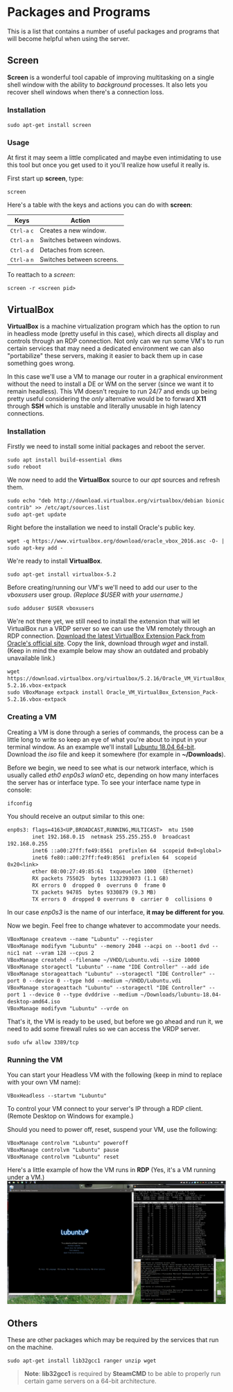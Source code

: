 # Packages and Programs
This is a list that contains a number of useful packages and programs that will become helpful when using the server.

## Screen
**Screen** is a wonderful tool capable of improving multitasking on a single shell window with the ability to *background* processes. It also lets you recover shell windows when there's a connection loss.

### Installation

    sudo apt-get install screen

### Usage
At first it may seem a little complicated and maybe even intimidating to use this tool but once you get used to it you'll realize how useful it really is.

First start up **screen**, type:

    screen

Here's a table with the keys and actions you can do with **screen**:

| Keys         | Action                    |
|--------------|---------------------------|
| `Ctrl-a` `c` | Creates a new window.     |
| `Ctrl-a` `n` | Switches between windows. |
| `Ctrl-a` `d` | Detaches from screen.     |
| `Ctrl-a` `n` | Switches between screens. |

To reattach to a *screen*:

    screen -r <screen pid>

## VirtualBox
**VirtualBox** is a machine virtualization program which has the option to run in headless mode (pretty useful in this case), which directs all display and controls through an RDP connection. Not only can we run some VM's to run certain services that may need a dedicated environment we can also "portabilize" these servers, making it easier to back them up in case something goes wrong.

In this case we'll use a VM to manage our router in a graphical environment without the need to install a DE or WM on the server (since we want it to remain headless). This VM doesn't require to run 24/7 and ends up being pretty useful considering the *only* alternative would be to forward **X11** through **SSH** which is unstable and literally unusable in high latency connections.

### Installation
Firstly we need to install some initial packages and reboot the server.

    sudo apt install build-essential dkms
    sudo reboot

We now need to add the **VirtualBox** source to our *apt* sources and refresh them.

    sudo echo "deb http://download.virtualbox.org/virtualbox/debian bionic contrib" >> /etc/apt/sources.list
    sudo apt-get update

Right before the installation we need to install Oracle's public key.

    wget -q https://www.virtualbox.org/download/oracle_vbox_2016.asc -O- | sudo apt-key add -

We're ready to install **VirtualBox**.

    sudo apt-get install virtualbox-5.2

Before creating/running our VM's we'll need to add our user to the *vboxusers* user group. *(Replace $USER with your username.)*

    sudo adduser $USER vboxusers

We're not there yet, we still need to install the extension that will let VirtualBox run a VRDP server so we can use the VM remotely through an RDP connection. [Download the latest VirtualBox Extension Pack from Oracle's official site](https://www.virtualbox.org/wiki/Downloads). Copy the link, download through *wget* and install. (Keep in mind the example below may show an outdated and probably unavailable link.)

    wget https://download.virtualbox.org/virtualbox/5.2.16/Oracle_VM_VirtualBox_Extension_Pack-5.2.16.vbox-extpack
    sudo VBoxManage extpack install Oracle_VM_VirtualBox_Extension_Pack-5.2.16.vbox-extpack

### Creating a VM
Creating a VM is done through a series of commands, the process can be a little long to write so keep an eye of what you're about to input in your terminal window. As an example we'll install [Lubuntu 18.04 64-bit](https://lubuntu.net/downloads/). Download the *iso* file and keep it somewhere (for example in **~/Downloads**).

Before we begin, we need to see what is our network interface, which is usually called *eth0 enp0s3 wlan0* etc, depending on how many interfaces the server has or interface type. To see your interface name type in console:

    ifconfig

You should receive an output similar to this one:

    enp0s3: flags=4163<UP,BROADCAST,RUNNING,MULTICAST>  mtu 1500
            inet 192.168.0.15  netmask 255.255.255.0  broadcast 192.168.0.255
            inet6 ::a00:27ff:fe49:8561  prefixlen 64  scopeid 0x0<global>
            inet6 fe80::a00:27ff:fe49:8561  prefixlen 64  scopeid 0x20<link>
            ether 08:00:27:49:85:61  txqueuelen 1000  (Ethernet)
            RX packets 755025  bytes 1132393073 (1.1 GB)
            RX errors 0  dropped 0  overruns 0  frame 0
            TX packets 94785  bytes 9330879 (9.3 MB)
            TX errors 0  dropped 0 overruns 0  carrier 0  collisions 0

In our case *enp0s3* is the name of our interface, **it may be different for you**.

Now we begin. Feel free to change whatever to accommodate your needs.

    VBoxManage createvm --name "Lubuntu" --register
    VBoxManage modifyvm "Lubuntu" --memory 2048 --acpi on --boot1 dvd --nic1 nat --vram 128 --cpus 2
    VBoxManage createhd --filename ~/VHDD/Lubuntu.vdi --size 10000
    VBoxManage storagectl "Lubuntu" --name "IDE Controller" --add ide
    VBoxManage storageattach "Lubuntu" --storagectl "IDE Controller" --port 0 --device 0 --type hdd --medium ~/VHDD/Lubuntu.vdi
    VBoxManage storageattach "Lubuntu" --storagectl "IDE Controller" --port 1 --device 0 --type dvddrive --medium ~/Downloads/lubuntu-18.04-desktop-amd64.iso
    VBoxManage modifyvm "Lubuntu" --vrde on

That's it, the VM is ready to be used, but before we go ahead and run it, we need to add some firewall rules so we can access the VRDP server.

    sudo ufw allow 3389/tcp

### Running the VM
You can start your Headless VM with the following (keep in mind to replace with your own VM name):

    VBoxHeadless --startvm "Lubuntu"

To control your VM connect to your server's IP through a RDP client. (Remote Desktop on Windows for example.)

Should you need to power off, reset, suspend your VM, use the following:

    VBoxManage controlvm "Lubuntu" poweroff
    VBoxManage controlvm "Lubuntu" pause
    VBoxManage controlvm "Lubuntu" reset

Here's a little example of how the VM runs in **RDP** (Yes, it's a VM running under a VM.)
![Screenshot](./img/VM.png)

## Others
These are other packages which may be required by the services that run on the machine.

    sudo apt-get install lib32gcc1 ranger unzip wget

> **Note**: **lib32gcc1** is required by **SteamCMD** to be able to properly run certain game servers on a 64-bit architecture.